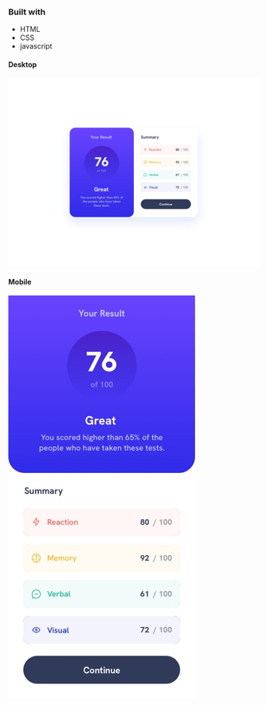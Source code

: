

### Built with

- HTML
- CSS 
- javascript


#### Desktop
![Desktop ](./design/desktop.jpg)


#### Mobile
![mobile ](./design/mobile.jpg)




